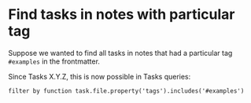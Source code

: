 # Find tasks in notes with particular tag

Suppose we wanted to find all tasks in notes that had a particular tag `#examples` in the frontmatter.

Since Tasks X.Y.Z, this is now possible in Tasks queries:

```tasks
filter by function task.file.property('tags').includes('#examples')
```
